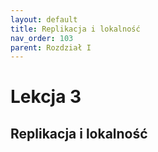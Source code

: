 ```yaml
---
layout: default
title: Replikacja i lokalność
nav_order: 103
parent: Rozdział I
---
```


# Lekcja 3

## Replikacja i lokalność